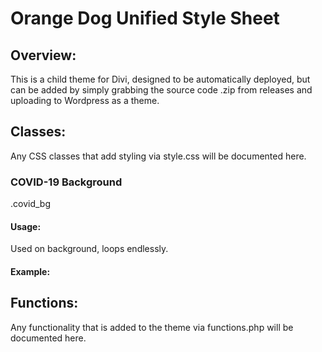 # Orange Dog Unified Style Sheet
## Overview:
This is a child theme for Divi, designed to be automatically deployed, but can be added by simply grabbing the source code .zip from releases and uploading to Wordpress as a theme.


## Classes:
Any CSS classes that add styling via style.css will be documented here.


### COVID-19 Background
.covid_bg

#### Usage:
Used on background, loops endlessly.

#### Example:



## Functions:
Any functionality that is added to the theme via functions.php will be documented here.